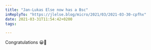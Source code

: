 ```yaml
---
title: "Jan-Lukas Else now has a Bsc"
inReplyTo: "https://jlelse.blog/micro/2021/03/2021-03-30-cpfhx"
date: 2021-03-31T11:54:42+0200
tags:

---
```

Congratulations 😀🎉